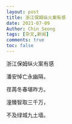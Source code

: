 ```yaml
---
layout: post
title: 浙江保姆纵火案有感
date: 2021-07-09
Author: Chin Seong
tags: [杂文,新闻]
comments: true
toc: false
---
```




浙江保姆纵火案有感

潘安悼亡永幽隔，

荏苒冬春堪昨方。

潼臻智取三千万，

不及绿城九土墙。

<!-- more -->


